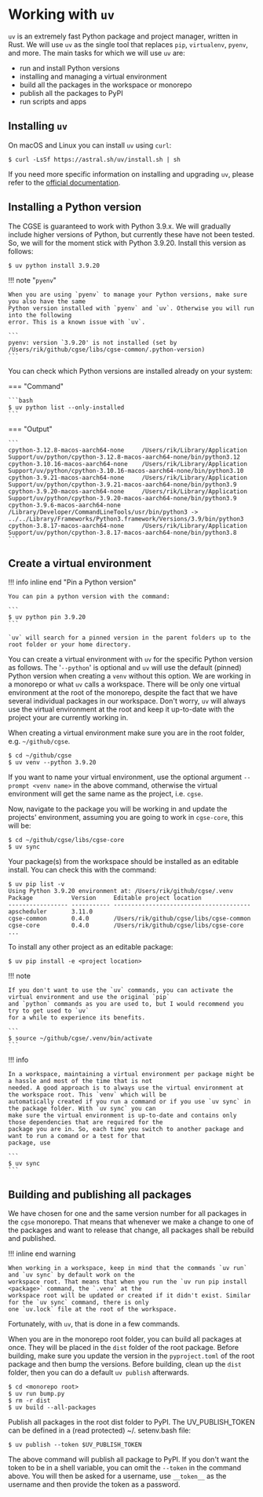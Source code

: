 
# Working with `uv`

`uv` is an extremely fast Python package and project manager, written in Rust. We will use `uv` as the single tool that replaces `pip`, `virtualenv`, `pyenv`, and more. The main tasks for which we will use `uv` are:

- run and install Python versions
- installing and managing a virtual environment
- build all the packages in the workspace or monorepo
- publish all the packages to PyPI
- run scripts and apps

## Installing `uv`

On macOS and Linux you can install `uv` using `curl`:

```shell
$ curl -LsSf https://astral.sh/uv/install.sh | sh
```

If you need more specific information on installing and upgrading `uv`, please refer to the [official documentation](https://docs.astral.sh/uv/getting-started/installation/).


## Installing a Python version

The CGSE is guaranteed to work with Python 3.9.x. We will gradually include higher versions of Python, but currently 
these have not been tested. So, we will for the moment stick with Python 3.9.20. Install this version as follows:

```shell
$ uv python install 3.9.20
```

!!! note "`pyenv`"

    When you are using `pyenv` to manage your Python versions, make sure you also have the same 
    Python version installed with `pyenv` and `uv`. Otherwise you will run into the following 
    error. This is a known issue with `uv`.

    ```
    pyenv: version `3.9.20' is not installed (set by /Users/rik/github/cgse/libs/cgse-common/.python-version)
    ```

You can check which Python versions are installed already on your system:

=== "Command"

    ```bash
    $ uv python list --only-installed
    ```

=== "Output"

    ```
    cpython-3.12.8-macos-aarch64-none     /Users/rik/Library/Application Support/uv/python/cpython-3.12.8-macos-aarch64-none/bin/python3.12
    cpython-3.10.16-macos-aarch64-none    /Users/rik/Library/Application Support/uv/python/cpython-3.10.16-macos-aarch64-none/bin/python3.10
    cpython-3.9.21-macos-aarch64-none     /Users/rik/Library/Application Support/uv/python/cpython-3.9.21-macos-aarch64-none/bin/python3.9
    cpython-3.9.20-macos-aarch64-none     /Users/rik/Library/Application Support/uv/python/cpython-3.9.20-macos-aarch64-none/bin/python3.9
    cpython-3.9.6-macos-aarch64-none      /Library/Developer/CommandLineTools/usr/bin/python3 -> ../../Library/Frameworks/Python3.framework/Versions/3.9/bin/python3
    cpython-3.8.17-macos-aarch64-none     /Users/rik/Library/Application Support/uv/python/cpython-3.8.17-macos-aarch64-none/bin/python3.8
    ```


## Create a virtual environment

!!! info inline end "Pin a Python version"

    You can pin a python version with the command:

    ```
    $ uv python pin 3.9.20
    ```

    `uv` will search for a pinned version in the parent folders up to the root folder or your home directory.


You can create a virtual environment with `uv` for the specific Python version as follows. The 
'`--python`' is optional  and `uv` will use the default (pinned) Python version when creating a 
`venv` without this option. We are working in a monorepo or what `uv` calls a workspace. There 
will be only one virtual environment at the root of the monorepo, despite the fact that we have 
several individual packages in our workspace. Don't worry, `uv` will always use the virtual 
environment at the root and keep it up-to-date with the project your are currently working in.

When creating a virtual environment make sure you are in the root folder, e.g. `~/github/cgse`.

```shell
$ cd ~/github/cgse
$ uv venv --python 3.9.20
```
If you want to name your virtual environment, use the optional argument `--prompt <venv name>` in 
the above command, otherwise the virtual environment will get the same name as the project, i.e. 
`cgse`.

Now, navigate to the package you will be working in and update the projects' environment, 
assuming you are going to work in `cgse-core`, this will be:

```shell
$ cd ~/github/cgse/libs/cgse-core
$ uv sync
```

Your package(s) from the workspace should be installed as an editable install. You can check 
this with the command:

```shell
$ uv pip list -v
Using Python 3.9.20 environment at: /Users/rik/github/cgse/.venv
Package           Version     Editable project location
----------------- ----------- ---------------------------------------
apscheduler       3.11.0
cgse-common       0.4.0       /Users/rik/github/cgse/libs/cgse-common
cgse-core         0.4.0       /Users/rik/github/cgse/libs/cgse-core
...
```

To install any other project as an editable package:

```shell
$ uv pip install -e <project location>
```

!!! note 

    If you don't want to use the `uv` commands, you can activate the virtual environment and use the original `pip` 
    and `python` commands as you are used to, but I would recommend you try to get used to `uv` 
    for a while to experience its benefits.

    ```
    $ source ~/github/cgse/.venv/bin/activate
    ```

!!! info

    In a workspace, maintaining a virtual environment per package might be a hassle and most of the time that is not 
    needed. A good approach is to always use the virtual environment at the workspace root. This `venv` which will be 
    automatically created if you run a command or if you use `uv sync` in the package folder. With `uv sync` you can 
    make sure the virtual environment is up-to-date and contains only those dependencies that are required for the 
    package you are in. So, each time you switch to another package and want to run a comand or a test for that 
    package, use 

    ```
    $ uv sync
    ```

## Building and publishing all packages

We have chosen for one and the same version number for all packages in the `cgse` monorepo. That means that whenever 
we make a change to one of the packages and want to release that change, all packages shall be rebuild and published.

!!! inline end warning

    When working in a workspace, keep in mind that the commands `uv run` and `uv sync` by default work on the 
    workspace root. That means that when you run the `uv run pip install <package>` command, the `.venv` at the 
    workspace root will be updated or created if it didn't exist. Similar for the `uv sync` command, there is only 
    one `uv.lock` file at the root of the workspace.  

Fortunately, with `uv`, that is done in a few commands.

When you are in the monorepo root folder, you can build all packages at once. They will be placed in the `dist` folder 
of the root package. Before building, make sure you update the version in the `pyproject.toml` of the root package 
and then bump the versions. Before building, clean up the `dist` folder, then you can do a default `uv publish` afterwards.

```shell
$ cd <monorepo root>
$ uv run bump.py
$ rm -r dist
$ uv build --all-packages
```

Publish all packages in the root dist folder to PyPI. The UV_PUBLISH_TOKEN can be defined in a (read protected) ~/.
setenv.bash file:

```shell
$ uv publish --token $UV_PUBLISH_TOKEN
```

The above command will publish all package to PyPI. If you don't want the token to be in a shell variable, you can 
omit the `--token` in the command above. You will then be asked for a username, use `__token__` as the username and 
then provide the token as a password.
